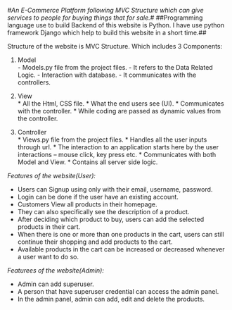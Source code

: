 *#An E-Commerce Platform following MVC Structure which can give services to people for buying things that for sale.#*
##Programming language use to build Backend of this website is Python. I have use python framework Django which help to build this website in a short time.## 

Structure of the website is MVC Structure. Which includes 3 Components: 
  1. Model  
    - Models.py file from the project files.
    - It refers to the Data Related Logic.
    - Interaction with database.
    - It communicates with the controllers.

  2. View  
    * All the Html, CSS file.
    * What the end users see (UI).
    * Communicates with the controller.
    * While coding are passed as dynamic values from the controller.

  3. Controller  
    * Views.py file from the project files.
    * Handles all the user inputs through url.
    * The interaction to an application starts here by the user interactions – mouse click, key press etc. 
    * Communicates with both Model and View.
    * Contains all server side logic.


*Features of the website(User):*
  * Users can Signup using only with their email, username, password.
  * Login can be done if the user have an existing account.
  * Customers View all products in their homepage.
  * They can also specifically see the description of a product.
  * After deciding which product to buy, users can add the selected products in their cart.
  * When there is one or more than one products in the cart, users can still continue their shopping and add products to the cart.
  * Available products in the cart can be increased or decreased whenever a user want to do so.

*Featurees of the website(Admin):*
  * Admin can add superuser.
  * A person that have superuser credential can access the admin panel.
  * In the admin panel, admin can add, edit and delete the products.
